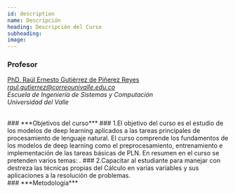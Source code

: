 ```yaml
---
id: description
name: Descripción
heading: Descripción del Curso
subheading:
image:
---
```


### Profesor
[PhD. Raúl Ernesto Gutiérrez de Piñerez Reyes](http://scienti.colciencias.gov.co:8081/cvlac/visualizador/generarCurriculoCv.do?cod_rh=0000224383)  
*raul.gutierrez@correounivalle.edu.co*<br/>
*Escuela de Ingeniería de Sistemas y Computación*  
*Universidad del Valle*

<br/>
### ***Objetivos del curso***
### 1.El objetivo del curso es el estudio de los modelos de deep learning aplicados a las tareas principales de procesamiento de lenguaje natural. El curso comprende los fundamentos de los modelos de deep learning como el preprocesamiento, entrenamiento e implementación de las tareas básicas de PLN. En resumen en el curso se pretenden varios temas:
.
### 2.Capacitar al estudiante para manejar con destreza las técnicas propias del Cálculo en varias variables y sus aplicaciones a la resolución de problemas.

<br/>
### ***Metodología***
<p style="text-align: justify; font-size:24px;">
</p>
